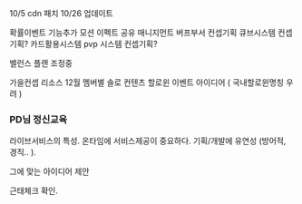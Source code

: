 10/5 cdn 패치
10/26 업데이트


확률이벤트 기능추가
모션 이펙트 공유
매니지먼트 버프부서 컨셉기획
큐브시스템 컨셉기획? 카드활용시스템
pvp 시스템 컨셉기획? 

밸런스 플랜 조정중

가을컨셉 리소스
12월 멤버별 솔로 컨텐츠
할로윈 이벤트 아이디어 ( 국내할로윈명칭 우려 )



### PD님 정신교육
라이브서비스의 특성. 온타임에 서비스제공이 중요하다. 기획/개발에 유연성 (방어적, 경직.. ).

그에 맞는 아이디어 제안 


근태체크 확인. 